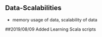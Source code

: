 ## Data-Scalabilities
- memory usage of data, scalability of data

##2019/08/09 Added Learning Scala scripts
